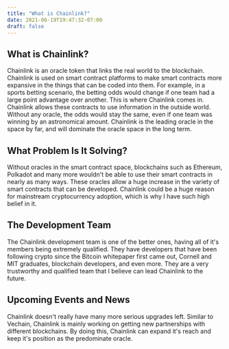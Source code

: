 ```yaml
---
title: "What is Chainlink?"
date: 2021-06-19T19:47:32-07:00
draft: false
---
```



## What is Chainlink?

Chainlink is an oracle token that links the real world to the blockchain. Chainlink is used on smart contract platforms to make smart contracts more expansive in the things that can be coded into them. For example, in a sports betting scenario, the betting odds would change if one team had a large point advantage over another. This is where Chainlink comes in. Chainlink allows these contracts to use information in the outside world. Without any oracle, the odds would stay the same, even if one team was winning by an astronomical amount. Chainlink is the leading oracle in the space by far, and will dominate the oracle space in the long term.

## What Problem Is It Solving?

Without oracles in the smart contract space, blockchains such as Ethereum, Polkadot and many more wouldn't be able to use their smart contracts in nearly as many ways. These oracles allow a huge increase in the variety of smart contracts that can be developed. Chainlink could be a huge reason for mainstream cryptocurrency adoption, which is why I have such high belief in it.

## The Development Team

The Chainlink development team is one of the better ones, having all of it's members being extremely qualified. They have developers that have been following crypto since the Bitcoin whitepaper first came out, Cornell and MIT graduates, blockchain developers, and even more. They are a very trustworthy and qualified team that I believe can lead Chainlink to the future.

## Upcoming Events and News

Chainlink doesn't really have many more serious upgrades left. Similar to Vechain, Chainlink is mainly working on getting new partnerships with different blockchains. By doing this, Chainlink can expand it's reach and keep it's position as the predominate oracle.